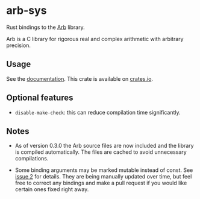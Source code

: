 # arb-sys

Rust bindings to the [Arb](https://arblib.org) library.

Arb is a C library for rigorous real and complex arithmetic with arbitrary precision.

## Usage

See the [documentation](https://docs.rs/arb-sys/latest/arb_sys/). This crate is available on [crates.io](https://crates.io/crates/arb-sys).

## Optional features

  * `disable-make-check`: this can reduce compilation time significantly.

## Notes
  
  * As of version 0.3.0 the Arb source files are now included and the library is compiled automatically. The files are cached to avoid unnecessary compilations.

  * Some binding arguments may be marked mutable instead of const. See 
  [issue 2](https://github.com/wjyoumans/arb-sys/issues/2) for details. They are being manually 
  updated over time, but feel free to correct any bindings and make a pull request if you would like
  certain ones fixed right away.

